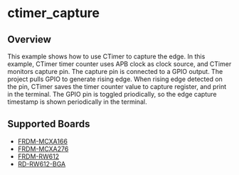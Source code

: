 # ctimer_capture

## Overview
This example shows how to use CTimer to capture the edge. In this example, CTimer
timer counter uses APB clock as clock source, and CTimer monitors capture pin.
The capture pin is connected to a GPIO output. The project pulls GPIO to generate
rising edge. When rising edge detected on the pin, CTimer saves the timer counter value
to capture register, and print in the terminal. The GPIO pin is toggled priodically,
so the edge capture timestamp is shown periodically in the terminal.

## Supported Boards
- [FRDM-MCXA166](../../../_boards/frdmmcxa166/driver_examples/ctimer/capture/example_board_readme.md)
- [FRDM-MCXA276](../../../_boards/frdmmcxa276/driver_examples/ctimer/capture/example_board_readme.md)
- [FRDM-RW612](../../../_boards/frdmrw612/driver_examples/ctimer/capture/example_board_readme.md)
- [RD-RW612-BGA](../../../_boards/rdrw612bga/driver_examples/ctimer/capture/example_board_readme.md)
